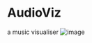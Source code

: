 # AudioViz
a music visualiser
![image](https://github.com/user-attachments/assets/1ddde2cd-f947-4b0b-9882-d86b48fe5db4)
